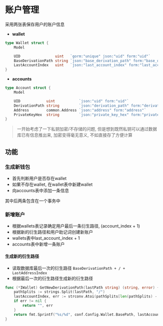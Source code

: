 # 账户管理

采用两张表保存用户的账户信息

- **wallet**

```go
type Wallet struct {
	Model

	UID                uint   `gorm:"unique" json:"uid" form:"uid"`                     // 用户ID
	BaseDerivationPath string `json:"base_derivation_path" form:"base_derivation_path"` // 衍生路径base  e.g. [m/44'/60'/0'/0]
	LastAccountIndex   uint   `json:"last_account_index" form:"last_account_index"`     // 衍生路径[base_derivation_path/account_index]的最后一个account_index
}
```

- **accounts**

```go
type Account struct {
	Model

	UID            uint           `json:"uid" form:"uid"`                         // 用户ID
	DerivationPath string         `json:"derivation_path" form:"derivation_path"` // 衍生路径 e.g. [m/44'/60'/0'/0/1]
	Address        common.Address `json:"address" form:"address"`                 // 地址
	PrivateKeyHex  string         `json:"private_key_hex" form:"private_key_hex"` // 私钥
}
```

> 一开始考虑了一下私钥加密/不存储的问题, 但是想到既然私钥可以通过数据库已有信息推出来, 加密变得毫无意义, 不如直接存了方便计算

## 功能

### 生成新钱包

- 首先判断用户是否存在wallet
- 如果不存在wallet, 在wallet表中新建wallet
- 向accounts表中添加一条信息

其中后两条包含在一个事务中

### 新增账户

- 根据wallets表记录确定用户最后一条衍生路径, (account_index + 1)
- 根据新的衍生路径和用户助记词创建新账户
- wallets表中last_account_index + 1
- accounts表中新增一条账户

#### 生成新的衍生路径

- 读取数据库最后一次的衍生路径 `BaseDerivationPath + / + LastAddressIndex `
- 根据最后一次的衍生路径生成新的衍生路径

```go
func (*IWallet) GetNewDerivationPath(lastPath string) (string, error) {
	pathSplits := strings.Split(lastPath, "/")
	lastAccountIndex, err := strconv.Atoi(pathSplits[len(pathSplits) - 1])
	if err != nil {
		return "", err
	}
	return fmt.Sprintf("%s/%d", conf.Config.Wallet.BasePath, lastAccountIndex + 1), nil
}
```

